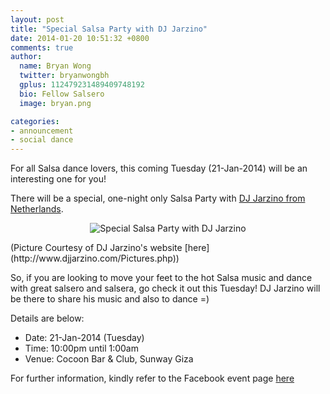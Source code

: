 ```yaml
---
layout: post
title: "Special Salsa Party with DJ Jarzino"
date: 2014-01-20 10:51:32 +0800
comments: true
author:
  name: Bryan Wong
  twitter: bryanwongbh
  gplus: 112479231489409748192 
  bio: Fellow Salsero
  image: bryan.png

categories: 
- announcement
- social dance
---
```

For all Salsa dance lovers, this coming Tuesday (21-Jan-2014) will be an interesting one for you!

There will be a special, one-night only Salsa Party with [DJ Jarzino from Netherlands](http://www.djjarzino.com/Message_UK.php).
<!--more-->
<p align="center">
	<img src="/images/posts/djjarzino.jpg" alt="Special Salsa Party with DJ Jarzino" />
</p>
(Picture Courtesy of DJ Jarzino's website [here](http://www.djjarzino.com/Pictures.php))

So, if you are looking to move your feet to the hot Salsa music and dance with great salsero and salsera, go check it out this Tuesday! DJ Jarzino will be there to share his music and also to dance =)

Details are below:

- Date: 21-Jan-2014 (Tuesday)
- Time: 10:00pm until 1:00am
- Venue: Cocoon Bar & Club, Sunway Giza

For further information, kindly refer to the Facebook event page [here](http://www.facebook.com/events/258982697596222)
